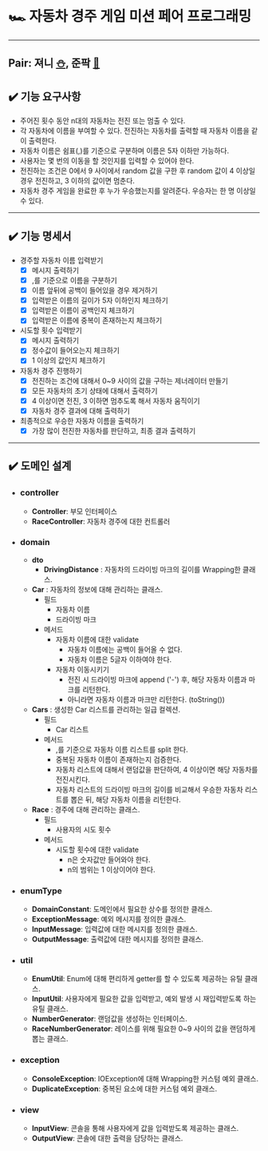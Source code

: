 # 🏎️ 자동차 경주 게임 미션 페어 프로그래밍   

---

##  Pair: 져니 [⛄️](http://github.com/cl8d), 준팍 [🎅](https://github.com/junpakPark)  


## ✔️ 기능 요구사항
- 주어진 횟수 동안 n대의 자동차는 전진 또는 멈출 수 있다.
- 각 자동차에 이름을 부여할 수 있다. 전진하는 자동차를 출력할 때 자동차 이름을 같이 출력한다.
- 자동차 이름은 쉼표(,)를 기준으로 구분하며 이름은 5자 이하만 가능하다.
- 사용자는 몇 번의 이동을 할 것인지를 입력할 수 있어야 한다.
- 전진하는 조건은 0에서 9 사이에서 random 값을 구한 후 random 값이 4 이상일 경우 전진하고, 3 이하의 값이면 멈춘다.
- 자동차 경주 게임을 완료한 후 누가 우승했는지를 알려준다. 우승자는 한 명 이상일 수 있다.

---

## ✔️ 기능 명세서
- 경주할 자동차 이름 입력받기
  *[x] 메시지 출력하기
  *[x] ,를 기준으로 이름을 구분하기
  *[x] 이름 앞뒤에 공백이 들어있을 경우 제거하기 
  *[x] 입력받은 이름의 길이가 5자 이하인지 체크하기 
  *[x] 입력받은 이름이 공백인지 체크하기
  *[x] 입력받은 이름에 중복이 존재하는지 체크하기
- 시도할 횟수 입력받기
  *[x] 메시지 출력하기
  *[x] 정수값이 들어오는지 체크하기
  *[x] 1 이상의 값인지 체크하기
- 자동차 경주 진행하기
  *[x] 전진하는 조건에 대해서 0~9 사이의 값을 구하는 제너레이터 만들기
  *[x] 모든 자동차의 초기 상태에 대해서 출력하기
  *[x] 4 이상이면 전진, 3 이하면 멈추도록 해서 자동차 움직이기
  *[x] 자동차 경주 결과에 대해 출력하기
- 최종적으로 우승한 자동차 이름을 출력하기
  *[x] 가장 많이 전진한 자동차를 판단하고, 최종 결과 출력하기

---

## ✔️ 도메인 설계
- ### controller
  - **Controller**: 부모 인터페이스
  - **RaceController**: 자동차 경주에 대한 컨트롤러  


- ### domain
  - **dto**
    - **DrivingDistance** : 자동차의 드라이빙 마크의 길이를 Wrapping한 클래스.
  - **Car** : 자동차의 정보에 대해 관리하는 클래스.
    - 필드
      - 자동차 이름
      - 드라이빙 마크 
    - 메서드
      - 자동차 이름에 대한 validate
        - 자동차 이름에는 공백이 들어올 수 없다.
        - 자동차 이름은 5글자 이하여야 한다.
      - 자동차 이동시키기
        - 전진 시 드라이빙 마크에 append ('-') 후, 해당 자동차 이름과 마크를 리턴한다.
        - 아니라면 자동차 이름과 마크만 리턴한다. (toString())
  - **Cars** : 생성한 Car 리스트를 관리하는 일급 컬렉션.
    - 필드
      - Car 리스트
    - 메서드
      - ,를 기준으로 자동차 이름 리스트를 split 한다.
      - 중복된 자동차 이름이 존재하는지 검증한다.
      - 자동차 리스트에 대해서 랜덤값을 판단하여, 4 이상이면 해당 자동차를 전진시킨다.
      - 자동차 리스트의 드라이빙 마크의 길이를 비교해서 우승한 자동차 리스트를 뽑은 뒤, 해당 자동차 이름을 리턴한다.
  - **Race** : 경주에 대해 관리하는 클래스.
    - 필드
      - 사용자의 시도 횟수
    - 메서드
      - 시도할 횟수에 대한 validate
        - n은 숫자값만 들어와야 한다.
        - n의 범위는 1 이상이어야 한다.

- ### enumType
  - **DomainConstant**: 도메인에서 필요한 상수를 정의한 클래스. 
  - **ExceptionMessage**: 예외 메시지를 정의한 클래스.
  - **InputMessage**: 입력값에 대한 메시지를 정의한 클래스.
  - **OutputMessage**: 출력값에 대한 메시지를 정의한 클래스.


- ### util
  - **EnumUtil**: Enum에 대해 편리하게 getter를 할 수 있도록 제공하는 유틸 클래스.
  - **InputUtil**: 사용자에게 필요한 값을 입력받고, 예외 발생 시 재입력받도록 하는 유틸 클래스. 
  - **NumberGenerator**: 랜덤값을 생성하는 인터페이스.
  - **RaceNumberGenerator**: 레이스를 위해 필요한 0~9 사이의 값을 랜덤하게 뽑는 클래스.

- ### exception
  - **ConsoleException**: IOException에 대해 Wrapping한 커스텀 예외 클래스.
  - **DuplicateException**: 중복된 요소에 대한 커스텀 예외 클래스.

- ### view
  - **InputView**: 콘솔을 통해 사용자에게 값을 입력받도록 제공하는 클래스.
  - **OutputView**: 콘솔에 대한 출력을 담당하는 클래스.



